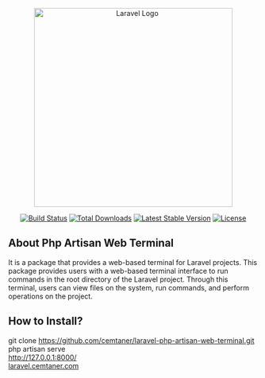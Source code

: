 <p align="center"><a href="https://laravel.com" target="_blank"><img src="https://raw.githubusercontent.com/laravel/art/master/logo-lockup/5%20SVG/2%20CMYK/1%20Full%20Color/laravel-logolockup-cmyk-red.svg" width="400" alt="Laravel Logo"></a></p>

<p align="center">
<a href="https://github.com/laravel/framework/actions"><img src="https://github.com/laravel/framework/workflows/tests/badge.svg" alt="Build Status"></a>
<a href="https://packagist.org/packages/laravel/framework"><img src="https://img.shields.io/packagist/dt/laravel/framework" alt="Total Downloads"></a>
<a href="https://packagist.org/packages/laravel/framework"><img src="https://img.shields.io/packagist/v/laravel/framework" alt="Latest Stable Version"></a>
<a href="https://packagist.org/packages/laravel/framework"><img src="https://img.shields.io/packagist/l/laravel/framework" alt="License"></a>
</p>

## About Php Artisan Web Terminal

It is a package that provides a web-based terminal for Laravel projects. This package provides users with a web-based terminal interface to run commands in the root directory of the Laravel project. Through this terminal, users can view files on the system, run commands, and perform operations on the project.

## How to Install?

git clone https://github.com/cemtaner/laravel-php-artisan-web-terminal.git<br>
php artisan serve<br>
http://127.0.0.1:8000/<br>
<a href="https://laravel.cemtaner.com">laravel.cemtaner.com</a>
